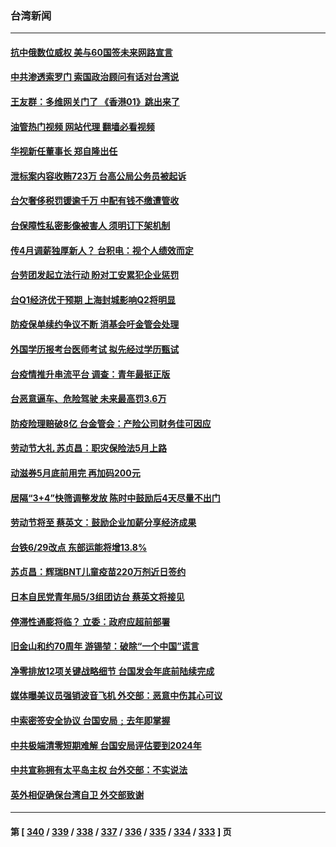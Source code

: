 ### 台湾新闻
---
#### [抗中俄数位威权 美与60国签未来网路宣言](../../pages/ncid1349361/n13722999.md?04291645) 
#### [中共渗透索罗门 索国政治顾问有话对台湾说](../../pages/ncid1349361/n13722941.md?04291645) 
#### [王友群：多维网关门了 《香港01》跳出来了](../../pages/ncid1349361/n13722730.md?04291645) 
#### [油管热门视频 网站代理 翻墙必看视频](http://209.222.30.114:81/youtube.html?04291645)
#### [华视新任董事长 郑自隆出任](../../pages/ncid1349361/n13722653.md?04291645) 
#### [泄标案内容收贿723万 台高公局公务员被起诉](../../pages/ncid1349361/n13722656.md?04291645) 
#### [台欠奢侈税罚锾逾千万 中配有钱不缴遭管收](../../pages/ncid1349361/n13722657.md?04291645) 
#### [台保障性私密影像被害人 须明订下架机制](../../pages/ncid1349361/n13722651.md?04291645) 
#### [传4月调薪独厚新人？ 台积电：视个人绩效而定](../../pages/ncid1349361/n13722650.md?04291645) 
#### [台劳团发起立法行动 盼对工安累犯企业惩罚](../../pages/ncid1349361/n13722632.md?04291645) 
#### [台Q1经济优于预期 上海封城影响Q2将明显](../../pages/ncid1349361/n13722529.md?04291645) 
#### [防疫保单续约争议不断 消基会吁金管会处理](../../pages/ncid1349361/n13722631.md?04291645) 
#### [外国学历报考台医师考试 拟先经过学历甄试](../../pages/ncid1349361/n13722535.md?04291645) 
#### [台疫情推升串流平台 调查：青年最挺正版](../../pages/ncid1349361/n13722538.md?04291645) 
#### [台恶意逼车、危险驾驶 未来最高罚3.6万](../../pages/ncid1349361/n13722595.md?04291645) 
#### [防疫险理赔破8亿 台金管会：产险公司财务佳可因应](../../pages/ncid1349361/n13722567.md?04291645) 
#### [劳动节大礼 苏贞昌：职灾保险法5月上路](../../pages/ncid1349361/n13722569.md?04291645) 
#### [动滋券5月底前用完 再加码200元](../../pages/ncid1349361/n13722570.md?04291645) 
#### [居隔“3+4”快筛调整发放 陈时中鼓励后4天尽量不出门](../../pages/ncid1349361/n13722533.md?04291645) 
#### [劳动节将至 蔡英文：鼓励企业加薪分享经济成果](../../pages/ncid1349361/n13722571.md?04291645) 
#### [台铁6/29改点 东部运能将增13.8%](../../pages/ncid1349361/n13722574.md?04291645) 
#### [苏贞昌：辉瑞BNT儿童疫苗220万剂近日签约](../../pages/ncid1349361/n13722536.md?04291645) 
#### [日本自民党青年局5/3组团访台 蔡英文将接见](../../pages/ncid1349361/n13722541.md?04291645) 
#### [停滞性通膨将临？ 立委：政府应超前部署](../../pages/ncid1349361/n13722485.md?04291645) 
#### [旧金山和约70周年 游锡堃：破除“一个中国”谎言](../../pages/ncid1349361/n13722505.md?04291645) 
#### [净零排放12项关键战略细节 台国发会年底前陆续完成](../../pages/ncid1349361/n13722506.md?04291645) 
#### [媒体曝美议员强销波音飞机 外交部：恶意中伤其心可议](../../pages/ncid1349361/n13722401.md?04291645) 
#### [中索密签安全协议 台国安局﹔去年即掌握](../../pages/ncid1349361/n13722488.md?04291645) 
#### [中共极端清零短期难解 台国安局评估要到2024年](../../pages/ncid1349361/n13722460.md?04291645) 
#### [中共宣称拥有太平岛主权 台外交部：不实说法](../../pages/ncid1349361/n13722421.md?04291645) 
#### [英外相促确保台湾自卫 外交部致谢](../../pages/ncid1349361/n13722422.md?04291645) 

---
#### 第 [ [340](./340.md?04291645) / [339](./339.md?04291645) / [338](./338.md?04291645) / [337](./337.md?04291645) / [336](./336.md?04291645) / [335](./335.md?04291645) / [334](./334.md?04291645) / [333](./333.md?04291645) ] 页
